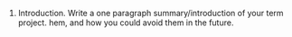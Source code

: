 1. Introduction. Write a one paragraph summary/introduction of your term project.
hem, and how you could avoid them in the future.
